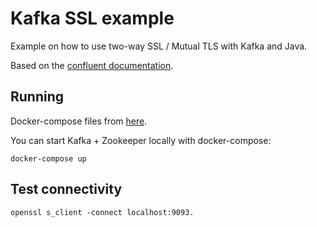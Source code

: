 # Kafka SSL example

Example on how to use two-way SSL / Mutual TLS with Kafka and Java.

Based on the [confluent documentation](https://docs.confluent.io/platform/current/kafka/authentication_ssl.html).

## Running

Docker-compose files from [here](https://github.com/wurstmeister/kafka-docker).

You can start Kafka + Zookeeper locally with docker-compose: 

    docker-compose up
    
## Test connectivity

    openssl s_client -connect localhost:9093.
